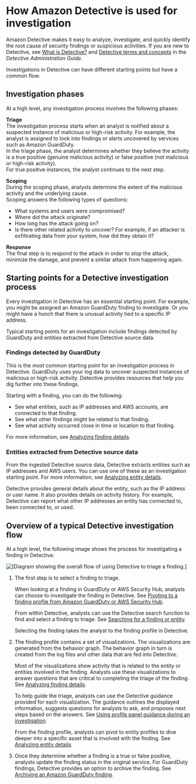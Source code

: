# How Amazon Detective is used for investigation<a name="detective-investigation-about"></a>

Amazon Detective makes it easy to analyze, investigate, and quickly identify the root cause of security findings or suspicious activities\. If you are new to Detective, see [What is Detective?](https://docs.aws.amazon.com/detective/latest/adminguide/what-is.html) and [Detective terms and concepts](https://docs.aws.amazon.com/detective/latest/adminguide/detective-terms-concepts.html) in the *Detective Administration Guide*\.

Investigations in Detective can have different starting points but have a common flow\.

## Investigation phases<a name="how-detective-enables-investigation.title"></a>

At a high level, any investigation process involves the following phases:

****Triage****  
The investigation process starts when an analyst is notified about a suspected instance of malicious or high\-risk activity\. For example, the analyst is assigned to look into findings or alerts uncovered by services such as Amazon GuardDuty\.  
In the triage phase, the analyst determines whether they believe the activity is a true positive \(genuine malicious activity\) or false positive \(not malicious or high\-risk activity\)\.  
For true positive instances, the analyst continues to the next step\.

****Scoping****  
During the scoping phase, analysts determine the extent of the malicious activity and the underlying cause\.  
Scoping answers the following types of questions:  
+ What systems and users were compromised?
+ Where did the attack originate?
+ How long has the attack going on?
+ Is there other related activity to uncover? For example, if an attacker is exfiltrating data from your system, how did they obtain it?

**Response**  
The final step is to respond to the attack in order to stop the attack, minimize the damage, and prevent a similar attack from happening again\.

## Starting points for a Detective investigation process<a name="investigation-starting-points"></a>

Every investigation in Detective has an essential starting point\. For example, you might be assigned an Amazon GuardDuty finding to investigate\. Or you might have a hunch that there is unusual activity tied to a specific IP address\.

Typical starting points for an investigation include findings detected by GuardDuty and entities extracted from Detective source data\.

### Findings detected by GuardDuty<a name="investigation-findings-detected"></a>

This is the most common starting point for an investigation process in Detective\. GuardDuty uses your log data to uncover suspected instances of malicious or high\-risk activity\. Detective provides resources that help you dig further into these findings\.

Starting with a finding, you can do the following:
+ See what entities, such as IP addresses and AWS accounts, are connected to that finding\.
+ See what other findings might be related to that finding\.
+ See what activity occurred close in time or location to that finding\.

For more information, see [Analyzing finding details](finding-profiles.md)\.

### Entities extracted from Detective source data<a name="investigation-entity-extracted"></a>

From the ingested Detective source data, Detective extracts entities such as IP addresses and AWS users\. You can use one of these as an investigation starting point\. For more information, see [Analyzing entity details](entity-profiles.md)\.

Detective provides general details about the entity, such as the IP address or user name\. It also provides details on activity history\. For example, Detective can report what other IP addresses an entity has connected to, been connected to, or used\.

## Overview of a typical Detective investigation flow<a name="investigation-flow-overview"></a>

At a high level, the following image shows the process for investigating a finding in Detective:

![\[Diagram showing the overall flow of using Detective to triage a finding.\]](http://docs.aws.amazon.com/detective/latest/userguide/images/diagram_investigation_flow.png)

1. The first step is to select a finding to triage\.

   When looking at a finding in GuardDuty or AWS Security Hub, analysts can choose to investigate the finding in Detective\. See [Pivoting to a finding profile from Amazon GuardDuty or AWS Security Hub](profile-pivot-from-service.md)\.

   From within Detective, analysts can use the Detective search function to find and select a finding to triage\. See [Searching for a finding or entity](detective-search.md)\.

   Selecting the finding takes the analyst to the finding profile in Detective\.

1. The finding profile contains a set of visualizations\. The visualizations are generated from the behavior graph\. The behavior graph in turn is created from the log files and other data that are fed into Detective\.

   Most of the visualizations show activity that is related to the entity or entities involved in the finding\. Analysts use these visualizations to answer questions that are critical to completing the triage of the finding\. See [Analyzing finding details](finding-profiles.md)\.

   To help guide the triage, analysts can use the Detective guidance provided for each visualization\. The guidance outlines the displayed information, suggests questions for analysts to ask, and proposes next steps based on the answers\. See [Using profile panel guidance during an investigation](profile-panel-guidance.md)\.

   From the finding profile, analysts can pivot to entity profiles to dive deeper into a specific asset that is involved with the finding\. See [Analyzing entity details](entity-profiles.md)\.

1. Once they determine whether a finding is a true or false positive, analysts update the finding status in the original service\. For GuardDuty findings, Detective provides an option to archive the finding\. See [Archiving an Amazon GuardDuty finding](finding-update-status.md)\.